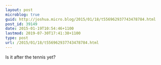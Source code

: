 ```yaml
---
layout: post
microblog: true
guid: http://joshua.micro.blog/2015/01/18/t556962937743478784.html
post_id: 39149
date: 2015-01-19T10:54:46+1100
lastmod: 2019-07-30T17:41:38+1100
type: post
url: /2015/01/18/t556962937743478784.html
---
```

Is it after the tennis yet?
